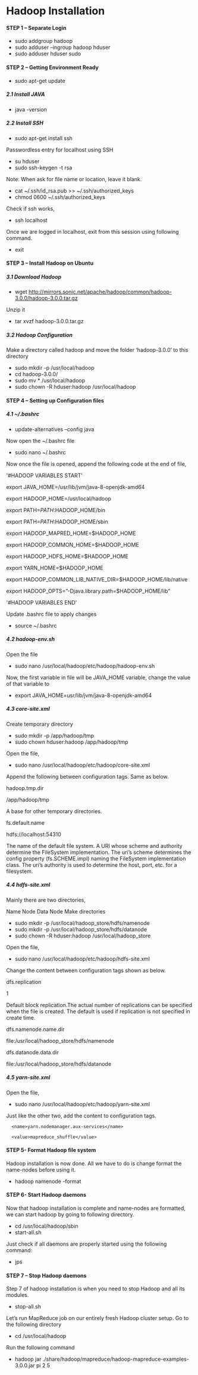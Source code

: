 # Hadoop Installation

#### STEP 1 – Separate Login

- sudo addgroup hadoop
- sudo adduser –ingroup hadoop hduser
- sudo adduser hduser sudo

#### STEP 2 – Getting Environment Ready
- sudo apt-get update

##### 2.1 Install JAVA
- java -version

##### 2.2 Install SSH
- sudo apt-get install ssh

Passwordless entry for localhost using SSH

- su hduser
- sudo ssh-keygen -t rsa

Note: When ask for file name or location, leave it blank.

- cat ~/.ssh/id_rsa.pub >> ~/.ssh/authorized_keys
- chmod 0600 ~/.ssh/authorized_keys

Check if ssh works,

- ssh localhost

Once we are logged in localhost, exit from this session using following command.

- exit

#### STEP 3 – Install Hadoop on Ubuntu
##### 3.1 Download Hadoop

- wget http://mirrors.sonic.net/apache/hadoop/common/hadoop-3.0.0/hadoop-3.0.0.tar.gz

Unzip it

- tar xvzf hadoop-3.0.0.tar.gz

##### 3.2 Hadoop Configuration
Make a directory called hadoop and move the folder ‘hadoop-3.0.0’ to this directory

- sudo mkdir -p /usr/local/hadoop
- cd hadoop-3.0.0/
- sudo mv * /usr/local/hadoop
- sudo chown -R hduser:hadoop /usr/local/hadoop

#### STEP 4 – Setting up Configuration files
##### 4.1 ~/.bashrc
- update-alternatives –config java

Now open the ~/.bashrc file
- sudo nano ~/.bashrc

Now once the file is opened, append the following code at the end of file,

'#HADOOP VARIABLES START'

export JAVA_HOME=/usr/lib/jvm/java-8-openjdk-amd64

export HADOOP_HOME=/usr/local/hadoop

export PATH=$PATH:$HADOOP_HOME/bin

export PATH=$PATH:$HADOOP_HOME/sbin

export HADOOP_MAPRED_HOME=$HADOOP_HOME

export HADOOP_COMMON_HOME=$HADOOP_HOME

export HADOOP_HDFS_HOME=$HADOOP_HOME

export YARN_HOME=$HADOOP_HOME

export HADOOP_COMMON_LIB_NATIVE_DIR=$HADOOP_HOME/lib/native

export HADOOP_OPTS=”-Djava.library.path=$HADOOP_HOME/lib”

'#HADOOP VARIABLES END'

Update .bashrc file to apply changes

- source ~/.bashrc

##### 4.2 hadoop-env.sh

Open the file

- sudo nano /usr/local/hadoop/etc/hadoop/hadoop-env.sh

Now, the first variable in file will be JAVA_HOME variable, change the value of that variable to

- export JAVA_HOME=usr/lib/jvm/java-8-openjdk-amd64

##### 4.3 core-site.xml

Create temporary directory

- sudo mkdir -p /app/hadoop/tmp
- sudo chown hduser:hadoop /app/hadoop/tmp

Open the file,

- sudo nano /usr/local/hadoop/etc/hadoop/core-site.xml

Append the following between configuration tags. Same as below.

<configuration>

<property>

<name>hadoop.tmp.dir</name>

<value>/app/hadoop/tmp</value>

<description>A base for other temporary directories.</description>

</property>

<property>

<name>fs.default.name</name>

<value>hdfs://localhost:54310</value>

<description>The name of the default file system.  A URI whose scheme and authority determine the FileSystem implementation.  The uri’s scheme determines the config property (fs.SCHEME.impl) naming the FileSystem implementation class.  The uri’s authority is used to determine the host, port, etc. for a filesystem.</description>

</property>

</configuration>

##### 4.4 hdfs-site.xml
Mainly there are two directories,

Name Node
Data Node
Make directories

- sudo mkdir -p /usr/local/hadoop_store/hdfs/namenode
- sudo mkdir -p /usr/local/hadoop_store/hdfs/datanode
- sudo chown -R hduser:hadoop /usr/local/hadoop_store

Open the file,

- sudo nano /usr/local/hadoop/etc/hadoop/hdfs-site.xml

Change the content between configuration tags shown as below.

<configuration>

 <property>

  <name>dfs.replication</name>

  <value>1</value>

  <description>Default block replication.The actual number of replications can be specified when the file is created. The default is used if replication is not specified in create time.

  </description>

 </property>

 <property>

   <name>dfs.namenode.name.dir</name>

   <value>file:/usr/local/hadoop_store/hdfs/namenode</value>

 </property>

 <property>

   <name>dfs.datanode.data.dir</name>

   <value>file:/usr/local/hadoop_store/hdfs/datanode</value>

 </property>

</configuration>

##### 4.5 yarn-site.xml
Open the file,

- sudo nano /usr/local/hadoop/etc/hadoop/yarn-site.xml

Just like the other two, add the content to configuration tags.

<configuration>

   <property>

      <name>yarn.nodemanager.aux-services</name>

      <value>mapreduce_shuffle</value>

   </property>

</configuration>

#### STEP 5- Format Hadoop file system
Hadoop installation is now done. All we have to do is change format the name-nodes before using it.

- hadoop namenode -format

#### STEP 6- Start Hadoop daemons
Now that hadoop installation is complete and name-nodes are formatted, we can start hadoop by going to following directory.

- cd /usr/local/hadoop/sbin
- start-all.sh

Just check if all daemons are properly started using the following command:

- jps

#### STEP 7 – Stop Hadoop daemons
Step 7 of hadoop installation is when you need to stop Hadoop and all its modules.
- stop-all.sh

Let’s run MapReduce job on our entirely fresh Hadoop cluster setup. Go to the following directory

- cd /usr/local/hadoop

Run the following command

- hadoop jar ./share/hadoop/mapreduce/hadoop-mapreduce-examples-3.0.0.jar pi 2 5



